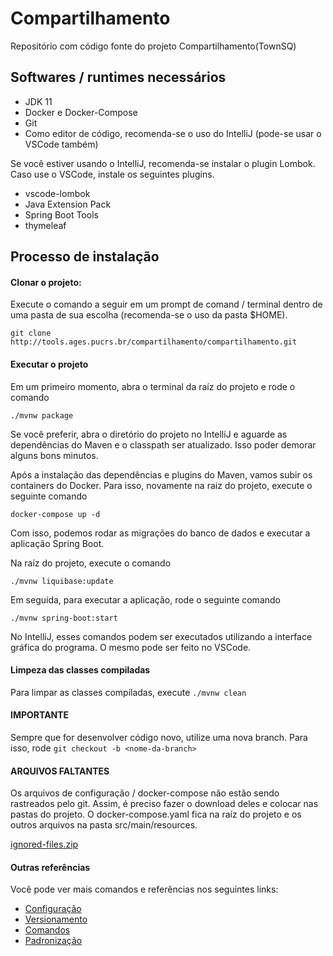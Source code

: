 # Compartilhamento

Repositório com código fonte do projeto Compartilhamento(TownSQ)

## Softwares / runtimes necessários
* JDK 11 
* Docker e Docker-Compose
* Git
* Como editor de código, recomenda-se o uso do IntelliJ (pode-se usar o VSCode também)

Se você estiver usando o IntelliJ, recomenda-se instalar o plugin Lombok. Caso use o VSCode, instale os seguintes plugins.

* vscode-lombok
* Java Extension Pack
* Spring Boot Tools
* thymeleaf

## Processo de instalação

#### Clonar o projeto:

Execute o comando a seguir em um prompt de comand / terminal dentro de uma pasta de sua escolha (recomenda-se o uso da pasta $HOME).

`git clone http://tools.ages.pucrs.br/compartilhamento/compartilhamento.git`

#### Executar o projeto

Em um primeiro momento, abra o terminal da raíz do projeto e rode o comando

`./mvnw package`

Se você preferir, abra o diretório do projeto no IntelliJ e aguarde as dependências do Maven e o classpath ser atualizado. Isso poder demorar alguns bons minutos.

Após a instalação das dependências e plugins do Maven, vamos subir os containers do Docker. Para isso, novamente na raiz do projeto, execute o seguinte comando

`docker-compose up -d`

Com isso, podemos rodar as migrações do banco de dados e executar a aplicação Spring Boot.

Na raíz do projeto, execute o comando

`./mvnw liquibase:update`

Em seguida, para executar a aplicação, rode o seguinte comando

`./mvnw spring-boot:start`

No IntelliJ, esses comandos podem ser executados utilizando a interface gráfica do programa. O mesmo pode ser feito no VSCode.

#### Limpeza das classes compiladas

Para limpar as classes compiladas, execute `./mvnw clean`

#### IMPORTANTE

Sempre que for desenvolver código novo, utilize uma nova branch. Para isso, rode `git checkout -b <nome-da-branch>`

#### ARQUIVOS FALTANTES

Os arquivos de configuração / docker-compose não estão sendo rastreados pelo git. Assim, é preciso fazer o download deles e colocar nas pastas do projeto. O docker-compose.yaml fica na raíz do projeto e os outros arquivos na pasta src/main/resources.

[ignored-files.zip](http://tools.ages.pucrs.br/compartilhamento/compartilhamento-wiki/wikis/uploads/9c3bbb87494af9800c382216ce42cea3/ignored-files.zip)

#### Outras referências

Você pode ver mais comandos e referências nos seguintes links:

* [Configuração](http://tools.ages.pucrs.br/compartilhamento/compartilhamento-wiki/wikis/configuracao)
* [Versionamento](http://tools.ages.pucrs.br/compartilhamento/compartilhamento-wiki/wikis/versionamento)
* [Comandos](http://tools.ages.pucrs.br/compartilhamento/compartilhamento-wiki/wikis/comandos)
* [Padronização](http://tools.ages.pucrs.br/compartilhamento/compartilhamento-wiki/wikis/padronizacao)